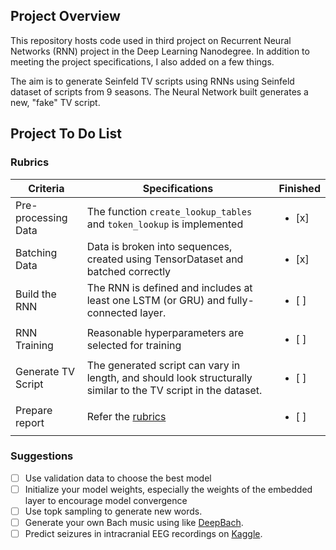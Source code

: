 ## Project Overview

This repository hosts code used in third project on Recurrent Neural Networks (RNN) project in the Deep Learning Nanodegree. In addition to meeting the project specifications, I also added on a few things. 

The aim is to generate Seinfeld TV scripts using RNNs using Seinfeld dataset of scripts from 9 seasons. The Neural Network built generates a new, "fake" TV script. 

## Project To Do List

### Rubrics
| Criteria                                           | Specifications                                                                                                                                                                                        | Finished |
|----------------------------------------------------|-------------------------------------------------------------------------------------------------------------------------------------------------------------------------------------------------------|----------------|
| Pre-processing Data | The function `create_lookup_tables` and `token_lookup` is implemented |<ul><li>[x] </li></ul>|
| Batching Data    | Data is broken into sequences, created using TensorDataset and batched correctly  |<ul><li>[x] </li></ul>|
| Build the RNN    | The RNN is defined and includes at least one LSTM (or GRU) and fully-connected layer.  |<ul><li>[ ] </li></ul>|
| RNN Training | Reasonable hyperparameters are selected for training   |<ul><li>[ ] </li></ul>|
|Generate TV Script | The generated script can vary in length, and should look structurally similar to the TV script in the dataset.  |<ul><li>[ ] </li></ul>|
| Prepare report    | Refer the [rubrics](https://review.udacity.com/#!/rubrics/2260/view)  |<ul><li>[ ] </li></ul>|


### Suggestions
- [ ] Use validation data to choose the best model
- [ ] Initialize your model weights, especially the weights of the embedded layer to encourage model convergence
- [ ] Use topk sampling to generate new words.
- [ ] Generate your own Bach music using like [DeepBach](https://arxiv.org/pdf/1612.01010.pdf).
- [ ] Predict seizures in intracranial EEG recordings on [Kaggle](https://www.kaggle.com/c/seizure-prediction).

